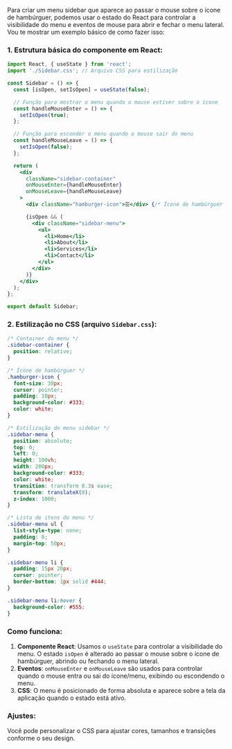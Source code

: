 Para criar um menu sidebar que aparece ao passar o mouse sobre o ícone de hambúrguer, podemos usar o estado do React para controlar a visibilidade do menu e eventos de mouse para abrir e fechar o menu lateral. Vou te mostrar um exemplo básico de como fazer isso:

### 1. Estrutura básica do componente em React:

```jsx
import React, { useState } from 'react';
import './Sidebar.css'; // Arquivo CSS para estilização

const Sidebar = () => {
  const [isOpen, setIsOpen] = useState(false);

  // Função para mostrar o menu quando o mouse estiver sobre o ícone
  const handleMouseEnter = () => {
    setIsOpen(true);
  };

  // Função para esconder o menu quando o mouse sair do menu
  const handleMouseLeave = () => {
    setIsOpen(false);
  };

  return (
    <div 
      className="sidebar-container" 
      onMouseEnter={handleMouseEnter} 
      onMouseLeave={handleMouseLeave}
    >
      <div className="hamburger-icon">☰</div> {/* Ícone de hambúrguer */}

      {isOpen && (
        <div className="sidebar-menu">
          <ul>
            <li>Home</li>
            <li>About</li>
            <li>Services</li>
            <li>Contact</li>
          </ul>
        </div>
      )}
    </div>
  );
};

export default Sidebar;
```

### 2. Estilização no CSS (arquivo `Sidebar.css`):

```css
/* Container do menu */
.sidebar-container {
  position: relative;
}

/* Ícone de hambúrguer */
.hamburger-icon {
  font-size: 30px;
  cursor: pointer;
  padding: 10px;
  background-color: #333;
  color: white;
}

/* Estilização do menu sidebar */
.sidebar-menu {
  position: absolute;
  top: 0;
  left: 0;
  height: 100vh;
  width: 200px;
  background-color: #333;
  color: white;
  transition: transform 0.3s ease;
  transform: translateX(0);
  z-index: 1000;
}

/* Lista de itens do menu */
.sidebar-menu ul {
  list-style-type: none;
  padding: 0;
  margin-top: 50px;
}

.sidebar-menu li {
  padding: 15px 20px;
  cursor: pointer;
  border-bottom: 1px solid #444;
}

.sidebar-menu li:hover {
  background-color: #555;
}
```

### Como funciona:

1. **Componente React**: Usamos o `useState` para controlar a visibilidade do menu. O estado `isOpen` é alterado ao passar o mouse sobre o ícone de hambúrguer, abrindo ou fechando o menu lateral.
2. **Eventos**: `onMouseEnter` e `onMouseLeave` são usados para controlar quando o mouse entra ou sai do ícone/menu, exibindo ou escondendo o menu.
3. **CSS**: O menu é posicionado de forma absoluta e aparece sobre a tela da aplicação quando o estado está ativo.

### Ajustes:

Você pode personalizar o CSS para ajustar cores, tamanhos e transições conforme o seu design.